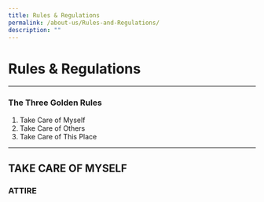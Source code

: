```yaml
---
title: Rules & Regulations
permalink: /about-us/Rules-and-Regulations/
description: ""
---
```

Rules & Regulations
===================

  

---

### The Three Golden Rules

1.  Take Care of Myself
2.  Take Care of Others
3.  Take Care of This Place

  





--------------------------------------------------------------------------------------

TAKE CARE OF MYSELF
-------------------

### ATTIRE